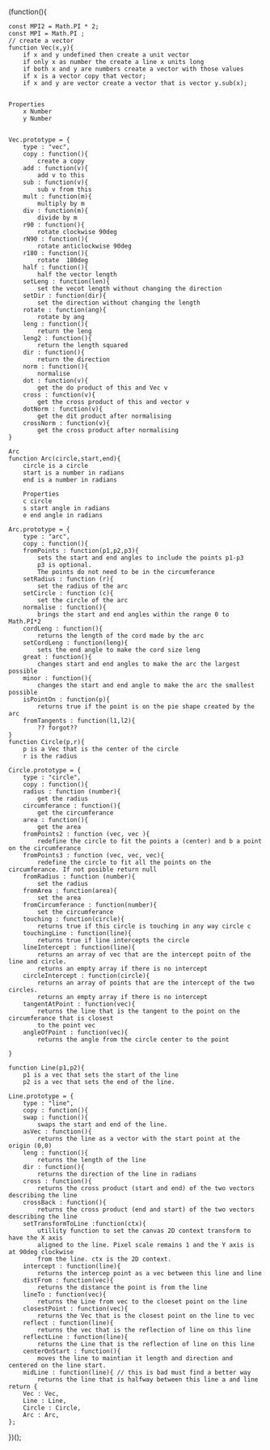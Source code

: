 (function(){

    const MPI2 = Math.PI * 2;
    const MPI = Math.PI ;
    // create a vector
    function Vec(x,y){
        if x and y undefined then create a unit vector
        if only x as number the create a line x units long
        if both x and y are numbers create a vector with those values
        if x is a vector copy that vector;
        if x and y are vector create a vector that is vector y.sub(x);
        
        
    Properties 
        x Number
        y Number
        
        
    Vec.prototype = {
        type : "vec",
        copy : function(){
            create a copy 
        add : function(v){
            add v to this
        sub : function(v){
            sub v from this
        mult : function(m){
            multiply by m
        div : function(m){
            divide by m
        r90 : function(){
            rotate clockwise 90deg
        rN90 : function(){
            rotate anticlockwise 90deg
        r180 : function(){
            rotate  180deg
        half : function(){
            half the vector length
        setLeng : function(len){
            set the vecot length without changing the direction
        setDir : function(dir){
            set the direction without changing the length
        rotate : function(ang){
            rotate by ang
        leng : function(){
            return the leng
        leng2 : function(){
            return the length squared
        dir : function(){
            return the direction
        norm : function(){
            normalise
        dot : function(v){
            get the do product of this and Vec v
        cross : function(v){
            get the cross product of this and vector v
        dotNorm : function(v){
            get the dit product after normalising
        crossNorm : function(v){
            get the cross product after normalising
    }

    Arc 
    function Arc(circle,start,end){
        circle is a circle 
        start is a number in radians 
        end is a number in radians
    
        Properties 
        c circle
        s start angle in radians
        e end angle in radians
        
    Arc.prototype = {
        type : "arc",
        copy : function(){
        fromPoints : function(p1,p2,p3){
            sets the start and end angles to include the points p1-p3
            p3 is optional.
            The points do not need to be in the circumferance
        setRadius : function (r){
            set the radius of the arc
        setCircle : function (c){
            set the circle of the arc
        normalise : function(){
            brings the start and end angles within the range 0 to Math.PI*2 
        cordLeng : function(){
            returns the length of the cord made by the arc 
        setCordLeng : function(leng){
            sets the end angle to make the cord size leng
        great : function(){
            changes start and end angles to make the arc the largest possible
        minor : function(){
            changes the start and end angle to make the arc the smallest possible
        isPointOn : function(p){
            returns true if the point is on the pie shape created by the arc
        fromTangents : function(l1,l2){
            ?? forgot??
    }
    function Circle(p,r){
        p is a Vec that is the center of the circle
        r is the radius
        
    Circle.prototype = {
        type : "circle",
        copy : function(){
        radius : function (number){
            get the radius
        circumferance : function(){
            get the circumferance
        area : function(){
            get the area
        fromPoints2 : function (vec, vec ){
            redefine the circle to fit the points a (center) and b a point on the circumferance
        fromPoints3 : function (vec, vec, vec){
            redefine the circle to fit all the points on the circumferance. If not posible return null
        fromRadius : function (number){
            set the radius
        fromArea : function(area){
            set the area
        fromCircumferance : function(number){
            set the circumferance
        touching : function(circle){
            returns true if this circle is touching in any way circle c
        touchingLine : function(line){
            returns true if line intercepts the circle
        lineIntercept : function(line){
            returns an array of vec that are the intercept poitn of the line and circle. 
            returns an empty array if there is no intercept
        circleIntercept : function(circle){
            returns an array of points that are the intercept of the two circles.
            returns an empty array if there is no intercept
        tangentAtPoint : function(vec){
            returns the line that is the tangent to the point on the circumferance that is closest
            to the point vec
        angleOfPoint : function(vec){
            returns the angle from the circle center to the point
            
    }

    function Line(p1,p2){
        p1 is a vec that sets the start of the line
        p2 is a vec that sets the end of the line.

    Line.prototype = {
        type : "line",
        copy : function(){
        swap : function(){
            swaps the start and end of the line.
        asVec : function(){
            returns the line as a vector with the start point at the origin (0,0)
        leng : function(){
            returns the length of the line
        dir : function(){
            returns the direction of the line in radians
        cross : function(){
            returns the cross product (start and end) of the two vectors describing the line
        crossBack : function(){
            returns the cross product (end and start) of the two vectors describing the line            
        setTransformToLine :function(ctx){
            utillity function to set the canvas 2D context transform to have the X axis 
            aligned to the line. Pixel scale remains 1 and the Y axis is at 90deg clockwise
            from the line. ctx is the 2D context.
        intercept : function(line){
            returns the intercep point as a vec between this line and line
        distFrom : function(vec){
            returns the distance the point is from the line
        lineTo : function(vec){
            returns the Line from vec to the cloeset point on the line
        closestPoint : function(vec){
            returns the Vec that is the closest point on the line to vec
        reflect : function(line){
            returns the vec that is the reflection of line on this line
        reflectLine : function(line){
            returns the Line that is the reflection of line on this line
        centerOnStart : function(){
            moves the line to maintian it length and direction and centered on the line start.
        midLine : function(line){ // this is bad must find a better way
            returns the line that is halfway between this line a and line 
    return {
        Vec : Vec,
        Line : Line,
        Circle : Circle,
        Arc : Arc,
    };
})();